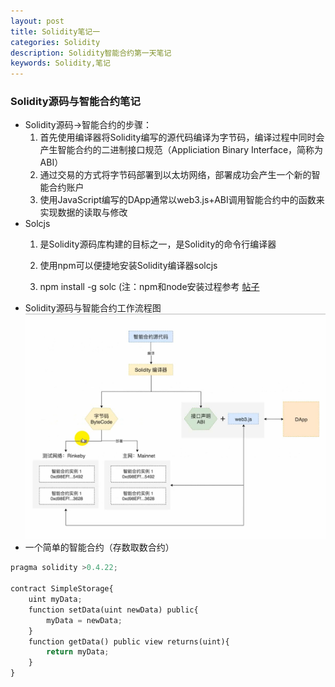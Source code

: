 ```yaml
---
layout: post
title: Solidity笔记一
categories: Solidity
description: Solidity智能合约第一天笔记
keywords: Solidity,笔记
---
```


### Solidity源码与智能合约笔记
- Solidity源码->智能合约的步骤：
   1. 首先使用编译器将Solidity编写的源代码编译为字节码，编译过程中同时会产生智能合约的二进制接口规范（Appliciation Binary Interface，简称为ABI）
   2. 通过交易的方式将字节码部署到以太坊网络，部署成功会产生一个新的智能合约账户
   3. 使用JavaScript编写的DApp通常以web3.js+ABI调用智能合约中的函数来实现数据的读取与修改
- Solcjs
   1. 是Solidity源码库构建的目标之一，是Solidity的命令行编译器
   
   2. 使用npm可以便捷地安装Solidity编译器solcjs
   
   3. npm install -g solc (注：npm和node安装过程参考 [帖子](https://www.cnblogs.com/xbzhu/p/8886961.html) 
- Solidity源码与智能合约工作流程图
![Solidity Workflow](/images/posts/Solidity/Solidity-work.png)
- 一个简单的智能合约（存数取数合约）
```python
pragma solidity >0.4.22;

contract SimpleStorage{
    uint myData;
    function setData(uint newData) public{
        myData = newData;
    }
    function getData() public view returns(uint){
        return myData;        
    }
}
```


